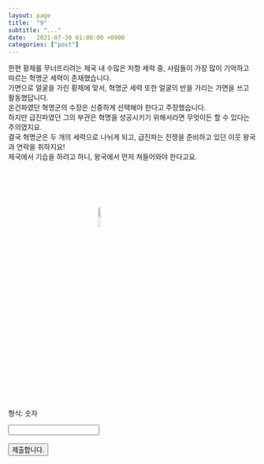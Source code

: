 ```yaml
---
layout: page
title:  "9"
subtitle: "..."
date:   2021-07-30 01:00:00 +0900
categories: ["post"]
---
```


<script>
  function jsMove(){
    var baselink = "https://seil0224.github.io/labyrinth/un5"
    var pc = document.getElementById('passcode').value;
    window.open(baselink.concat(pc));
  }
</script>

한편 황제를 무너뜨리려는 제국 내 수많은 저항 세력 중, 사람들이 가장 많이 기억하고 따르는 혁명군 세력이 존재했습니다. <br>
가면으로 얼굴을 가린 황제에 맞서, 혁명군 세력 또한 얼굴의 반을 가리는 가면을 쓰고 활동했답니다. <br>
온건파였던 혁명군의 수장은 신중하게 선택해야 한다고 주장했습니다. <br>
하지만 급진파였던 그의 부관은 혁명을 성공시키기 위해서라면 무엇이든 할 수 있다는 주의였지요. <br>
결국 혁명군은 두 개의 세력으로 나뉘게 되고, 급진파는 전쟁을 준비하고 있던 이웃 왕국과 연락을 취하지요! <br>
제국에서 기습을 하려고 하니, 왕국에서 먼저 쳐들어와야 한다고요. <br>
<br>
<span style="color:white">
오만에 대한 벌? 저지른 죄에 대한 벌? 죄를 인정하지 않은 것에 대한 벌? <br>
뭐가 되었든, 이제는 괜찮아. 가혹한 현실 대신 유치한 환상을 선택할 수 있다면, 나는 계속 이 곳에 머물러 있을래. <br>
... <br>
... 아무도 없어요...? 흐흑, 흑... <img src="https://seil0224.github.io/images/20181004.png" alt="20181004" style="width: 10%; height: 10%; "> <br>
</span>
<br>
형식: 숫자 <br>
  <form autocomplete='off' onsubmit = "jsMove();">
      <input id = 'passcode' type='text' required><br><br>
      <input type = 'submit' value = '제출합니다.'>
    </form>


